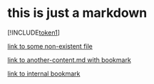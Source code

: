 # this is just a markdown
[!INCLUDE[token1](include/token1.md)]

[link to some non-existent file](some-non-existent.md)

[link to another-content.md with bookmark](another-content.md#title111)

[link to internal bookmark](#some-bookmark)
